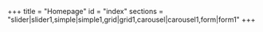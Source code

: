 <!--
    NOTE! This is a sample file, it's only here for documentation purposes.
 -->

+++
title = "Homepage"
id = "index"
sections = "slider|slider1,simple|simple1,grid|grid1,carousel|carousel1,form|form1"
+++
